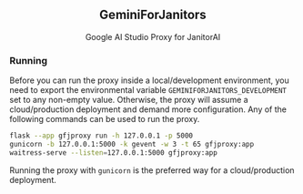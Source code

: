 <div align="center">
  <h2>GeminiForJanitors</h2>
  <p>Google AI Studio Proxy for JanitorAI</p>
</div>

### Running

Before you can run the proxy inside a local/development environment, you need to export the environmental variable `GEMINIFORJANITORS_DEVELOPMENT` set to any non-empty value. Otherwise, the proxy will assume a cloud/production deployment and demand more configuration. Any of the following commands can be used to run the proxy.

```sh
flask --app gfjproxy run -h 127.0.0.1 -p 5000
gunicorn -b 127.0.0.1:5000 -k gevent -w 3 -t 65 gfjproxy:app
waitress-serve --listen=127.0.0.1:5000 gfjproxy:app
```

Running the proxy with `gunicorn` is the preferred way for a cloud/production deployment.

